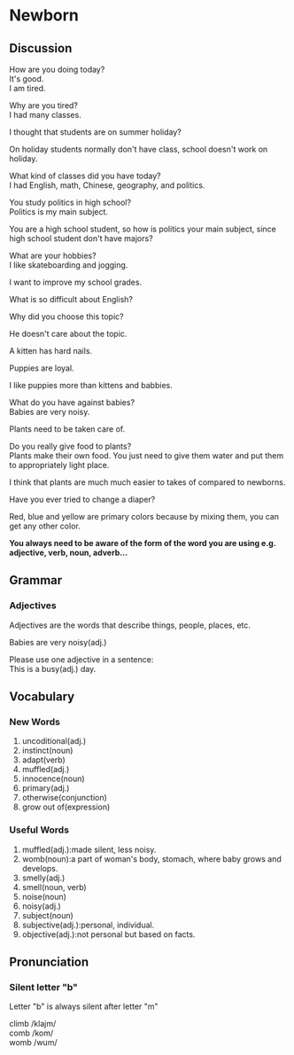 # Newborn
## Discussion
How are you doing today?  
It's good.  
I am tired.  

Why are you tired?  
I had many classes.  

I thought that students are on summer holiday?  

On holiday students normally don't have class, school doesn't work on holiday.  

What kind of classes did you have today?  
I had English, math, Chinese, geography, and politics.  

You study politics in high school?  
Politics is my main subject.  

You are a high school student, so how is politics your main subject, since high school student don't have majors?  

What are your hobbies?  
I like skateboarding and jogging.  

I want to improve my school grades.  

What is so difficult about English?  

Why did you choose this topic?  

He doesn't care about the topic.  

A kitten has hard nails.  

Puppies are loyal.  

I like puppies more than kittens and babbies.   

What do you have against babies?  
Babies are very noisy.  

Plants need to be taken care of.  

Do you really give food to plants?  
Plants make their own food. You just need to give them water and put them to appropriately light place.  

I think that plants are much much easier to takes of compared to newborns.  

Have you ever tried to change a diaper?  

Red, blue and yellow are primary colors because by mixing them, you can get any other color.  


**You always need to be aware of the form of the word you are using e.g. adjective, verb, noun, adverb...**

## Grammar
### Adjectives
Adjectives are the words that describe things, people, places, etc.  

Babies are very noisy(adj.)  

Please use one adjective in a sentence:  
This is a busy(adj.) day.  

## Vocabulary
### New Words
1. uncoditional(adj.)
1. instinct(noun)
1. adapt(verb)
1. muffled(adj.)
1. innocence(noun)
1. primary(adj.)
1. otherwise(conjunction)
1. grow out of(expression)

### Useful Words
1. muffled(adj.):made silent, less noisy.
1. womb(noun):a part of woman's body, stomach, where baby grows and develops.
1. smelly(adj.)
1. smell(noun, verb)
1. noise(noun)
1. noisy(adj.)
1. subject(noun)
1. subjective(adj.):personal, individual.
1. objective(adj.):not personal but based on facts.

## Pronunciation
### Silent letter "b"
Letter "b" is always silent after letter "m"  

climb /klajm/  
comb /kom/  
womb /wum/  
